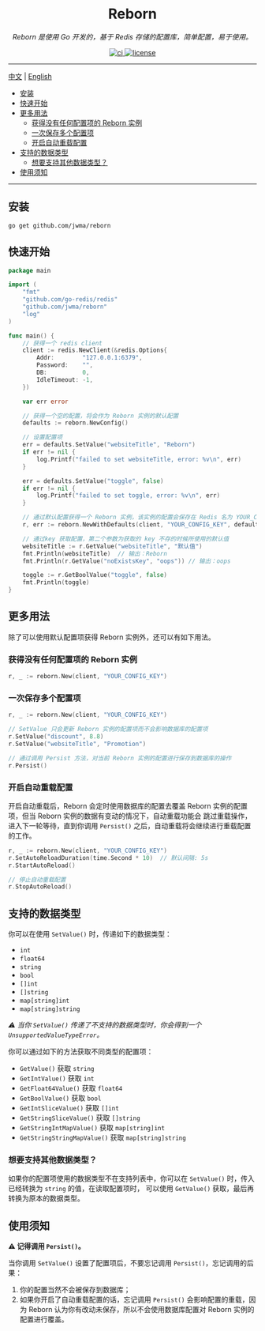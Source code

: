 <h1 align="center">
  <br>Reborn<br>
</h1>

<p align="center"><em>Reborn 是使用 Go 开发的，基于 Redis 存储的配置库，简单配置，易于使用。</em></p>
<p align="center">
  <a href="https://github.com/jwma/reborn/workflows/Go/badge.svg?branch=master" target="_blank">
    <img src="https://github.com/jwma/reborn/workflows/Go/badge.svg?branch=master" alt="ci">
  </a>
  <a href="https://img.shields.io/github/license/mashape/apistatus.svg" target="_blank">
      <img src="https://img.shields.io/github/license/mashape/apistatus.svg" alt="license">
  </a>
</p>

---

[中文](README.zh_cn.md "中文") | [English](README.md "English")

* [安装](#安装)
* [快速开始](#快速开始)
* [更多用法](#更多用法)
    * [获得没有任何配置项的 Reborn 实例](#获得没有任何配置项的-reborn-实例)
    * [一次保存多个配置项](#一次保存多个配置项)
    * [开启自动重载配置](#开启自动重载配置)
* [支持的数据类型](#支持的数据类型)
    * [想要支持其他数据类型？](#想要支持其他数据类型)
* [使用须知](#使用须知)
---

## 安装
```console
go get github.com/jwma/reborn
```

## 快速开始

```go
package main

import (
	"fmt"
	"github.com/go-redis/redis"
	"github.com/jwma/reborn"
	"log"
)

func main() {
	// 获得一个 redis client
	client := redis.NewClient(&redis.Options{
		Addr:        "127.0.0.1:6379",
		Password:    "",
		DB:          0,
		IdleTimeout: -1,
	})

	var err error

	// 获得一个空的配置，将会作为 Reborn 实例的默认配置
	defaults := reborn.NewConfig()

	// 设置配置项
	err = defaults.SetValue("websiteTitle", "Reborn")
	if err != nil {
		log.Printf("failed to set websiteTitle, error: %v\n", err)
	}

	err = defaults.SetValue("toggle", false)
	if err != nil {
		log.Printf("failed to set toggle, error: %v\n", err)
	}

	// 通过默认配置获得一个 Reborn 实例，该实例的配置会保存在 Redis 名为 YOUR_CONFIG_KEY 的 Hash 中
	r, err := reborn.NewWithDefaults(client, "YOUR_CONFIG_KEY", defaults)

	// 通过key 获取配置，第二个参数为获取的 key 不存的时候所使用的默认值
	websiteTitle := r.GetValue("websiteTitle", "默认值")
	fmt.Println(websiteTitle)  // 输出：Reborn
	fmt.Println(r.GetValue("noExistsKey", "oops")) // 输出：oops

	toggle := r.GetBoolValue("toggle", false)
	fmt.Println(toggle)
}
```

## 更多用法

除了可以使用默认配置项获得 Reborn 实例外，还可以有如下用法。

### 获得没有任何配置项的 Reborn 实例

```go
r, _ := reborn.New(client, "YOUR_CONFIG_KEY")
```

### 一次保存多个配置项

```go
r, _ := reborn.New(client, "YOUR_CONFIG_KEY")

// SetValue 只会更新 Reborn 实例的配置项而不会影响数据库的配置项
r.SetValue("discount", 8.8)
r.SetValue("websiteTitle", "Promotion")

// 通过调用 Persist 方法，对当前 Reborn 实例的配置进行保存到数据库的操作
r.Persist()
```

### 开启自动重载配置

开启自动重载后，Reborn 会定时使用数据库的配置去覆盖 Reborn 实例的配置项，但当 Reborn 实例的数据有变动的情况下，自动重载功能会
跳过重载操作，进入下一轮等待，直到你调用 `Persist()` 之后，自动重载将会继续进行重载配置的工作。

```go
r, _ := reborn.New(client, "YOUR_CONFIG_KEY")
r.SetAutoReloadDuration(time.Second * 10)  // 默认间隔: 5s
r.StartAutoReload()

// 停止自动重载配置
r.StopAutoReload()
```

## 支持的数据类型

你可以在使用 `SetValue()` 时，传递如下的数据类型：
- `int`
- `float64`
- `string`
- `bool`
- `[]int`
- `[]string`
- `map[string]int`
- `map[string]string`

_⚠️ 当你 `SetValue()` 传递了不支持的数据类型时，你会得到一个 `UnsupportedValueTypeError`。_

你可以通过如下的方法获取不同类型的配置项：
- `GetValue()` 获取 `string`
- `GetIntValue()` 获取 `int`
- `GetFloat64Value()` 获取 `float64`
- `GetBoolValue()` 获取  `bool`
- `GetIntSliceValue()` 获取 `[]int`
- `GetStringSliceValue()` 获取 `[]string`
- `GetStringIntMapValue()` 获取 `map[string]int`
- `GetStringStringMapValue()` 获取 `map[string]string`

### 想要支持其他数据类型？
如果你的配置项使用的数据类型不在支持列表中，你可以在 `SetValue()` 时，传入已经转换为 `string` 的值，在读取配置项时，
可以使用 `GetValue()` 获取，最后再转换为原本的数据类型。

## 使用须知

**⚠️ 记得调用 `Persist()`。**

当你调用 `SetValue()` 设置了配置项后，不要忘记调用 `Persist()`，忘记调用的后果：

1. 你的配置当然不会被保存到数据库；
2. 如果你开启了自动重载配置的话，忘记调用 `Persist()` 会影响配置的重载，因为 Reborn 认为你有改动未保存，所以不会使用数据库配置对 
Reborn 实例的配置进行覆盖。 
